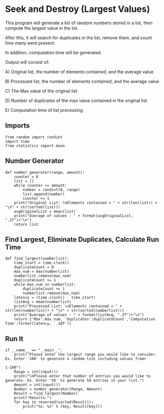 # Seek and Destroy (Largest Values)

This program will generate a list of random numbers stored in a list, then compute the largest value in the list. 

After this, it will search for duplicates in the list, remove them, and count how many were present. 

In addition, computation time will be generated. 

Output will consist of:

A) Original list, the number of elements contained, and the average value

B) Processed list, the number of elements contained, and the average value

C) The Max value of the original list

D) Number of duplicates of the max value contained in the original list

E) Computation time of list processing

## Imports
```Python3
from random import randint
import time
from statistics import mean
```

## Number Generator
```Python3
def number_generator(range, amount):
    counter = 0
    list = []
    while counter <= amount:
        number = randint(0, range)
        list.append(number)
        counter += 1
    print("Original List: \nElements contained = " + str(len(list)) + "\n" + str(sorted(list)))
    avgOriginalList = mean(list)
    print("Average of values : " + format(avgOriginalList, ".2f")+"\n")
    return list
```

## Find Largest, Eliminate Duplicates, Calculate Run Time
```Python3
def find_largest(numberlist):
    time_start = time.clock()
    duplicateCount = 0
    max_num = max(numberlist)
    numberlist.remove(max_num)
    duplicateCount += 1
    while max_num in numberlist:
        duplicateCount += 1
        numberlist.remove(max_num)
    latency = (time.clock() - time_start)
    listAvg = mean(numberlist)
    print("Processed List: \nElements contained = " + str(len(numberlist)) + "\n" + str(sorted(numberlist)))
    print("Average of values : " + format(listAvg, ".2f")+"\n")
    return {'Max':max_num, 'Duplicates':duplicateCount ,'Computation Time':format(latency, '.10f')}
```

## Run It
```Python3
if __name__ == "__main__":
    print("Please enter the largest range you would like to consider. Ex. Enter '100' to generate a random list including values from+
                                                                                                                               1-100")
    Range = int(input())
    print("\nPlease enter that number of entries you would like to generate. Ex. Enter '50' to generate 50 entries in your list.")
    Amount = int(input())
    Number = number_generator(Range, Amount)
    Result = find_largest(Number)
    print("Results:")
    for key in reversed(sorted(Result)):
        print("%s: %s" % (key, Result[key]))
```
